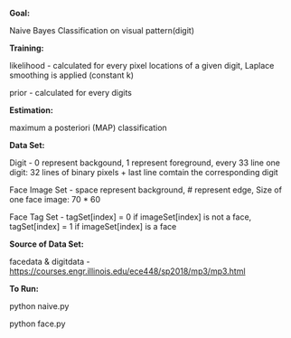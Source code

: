 <strong>Goal: </strong>

Naive Bayes Classification on visual pattern(digit)

<strong>Training: </strong>

likelihood - calculated for every pixel locations of a given digit, Laplace smoothing is applied (constant k)

prior - calculated for every digits

<strong>Estimation: </strong>

maximum a posteriori (MAP) classification

<strong>Data Set:</strong>

Digit - 0 represent backgound, 1 represent foreground, every 33 line one digit: 32 lines of binary pixels + last line comtain the corresponding digit

Face Image Set - space represent background, # represent edge, Size of one face image: 70 * 60

Face Tag Set - tagSet[index] = 0 if imageSet[index] is not a face, tagSet[index] = 1 if imageSet[index] is a face

<strong>Source of Data Set:</strong>

facedata & digitdata - https://courses.engr.illinois.edu/ece448/sp2018/mp3/mp3.html

<strong>To Run:</strong>
  
python naive.py
  
python face.py
